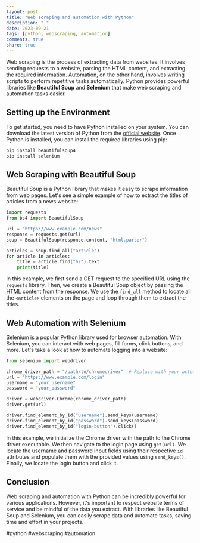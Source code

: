 ```yaml
---
layout: post
title: "Web scraping and automation with Python"
description: " "
date: 2023-09-21
tags: [python, webscraping, automation]
comments: true
share: true
---
```


Web scraping is the process of extracting data from websites. It involves sending requests to a website, parsing the HTML content, and extracting the required information. Automation, on the other hand, involves writing scripts to perform repetitive tasks automatically. Python provides powerful libraries like **Beautiful Soup** and **Selenium** that make web scraping and automation tasks easier.

## Setting up the Environment

To get started, you need to have Python installed on your system. You can download the latest version of Python from the [official website](https://www.python.org/downloads/). Once Python is installed, you can install the required libraries using pip:

```python
pip install beautifulsoup4
pip install selenium
```

## Web Scraping with Beautiful Soup

Beautiful Soup is a Python library that makes it easy to scrape information from web pages. Let's see a simple example of how to extract the titles of articles from a news website:

```python
import requests
from bs4 import BeautifulSoup

url = "https://www.example.com/news"
response = requests.get(url)
soup = BeautifulSoup(response.content, "html.parser")

articles = soup.find_all("article")
for article in articles:
    title = article.find("h2").text
    print(title)
```

In this example, we first send a GET request to the specified URL using the `requests` library. Then, we create a Beautiful Soup object by passing the HTML content from the response. We use the `find_all` method to locate all the `<article>` elements on the page and loop through them to extract the titles.

## Web Automation with Selenium

Selenium is a popular Python library used for browser automation. With Selenium, you can interact with web pages, fill forms, click buttons, and more. Let's take a look at how to automate logging into a website:

```python
from selenium import webdriver

chrome_driver_path = "/path/to/chromedriver"  # Replace with your actual Chrome driver path
url = "https://www.example.com/login"
username = "your_username"
password = "your_password"

driver = webdriver.Chrome(chrome_driver_path)
driver.get(url)

driver.find_element_by_id("username").send_keys(username)
driver.find_element_by_id("password").send_keys(password)
driver.find_element_by_id("login-button").click()
```

In this example, we initialize the Chrome driver with the path to the Chrome driver executable. We then navigate to the login page using `get(url)`. We locate the username and password input fields using their respective `id` attributes and populate them with the provided values using `send_keys()`. Finally, we locate the login button and click it.

## Conclusion

Web scraping and automation with Python can be incredibly powerful for various applications. However, it's important to respect website terms of service and be mindful of the data you extract. With libraries like Beautiful Soup and Selenium, you can easily scrape data and automate tasks, saving time and effort in your projects.

#python #webscraping #automation